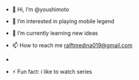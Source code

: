 - 👋 Hi, I’m @youshimoto
- 👀 I’m interested in playing mobile legend 
- 🌱 I’m currently learning new ideas 
  
- 📫 How to reach me ralftmedina019@gmail.com
- 
- ⚡ Fun fact: i like to watch series 

<!---
youshimoto/youshimoto is a ✨ special ✨ repository because its `README.md` (this file) appears on your GitHub profile.
You can click the Preview link to take a look at your changes.
--->
